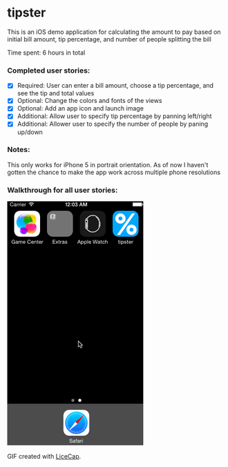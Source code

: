 # tipster

This is an iOS demo application for calculating the amount to pay based on initial bill amount, tip percentage, and number of people splitting the bill

Time spent: 6 hours in total

### Completed user stories:

- [x] Required: User can enter a bill amount, choose a tip percentage, and see the tip and total values
- [x] Optional: Change the colors and fonts of the views
- [x] Optional: Add an app icon and launch image
- [x] Additional: Allow user to specify tip percentage by panning left/right
- [x] Additional: Allower user to specify the number of people by paning up/down

### Notes:

This only works for iPhone 5 in portrait orientation. As of now I haven't gotten the chance to make the app work across multiple phone resolutions

### Walkthrough for all user stories:

![Video Walkthrough](gif/anim_tipster.gif)

GIF created with [LiceCap](http://www.cockos.com/licecap/).
